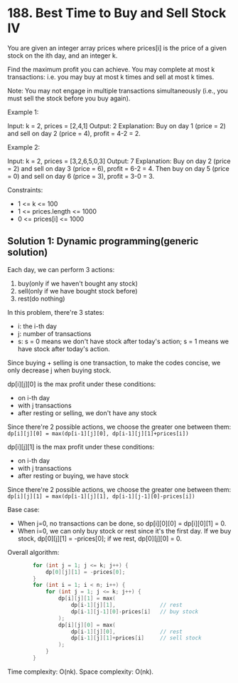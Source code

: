 # 188. Best Time to Buy and Sell Stock IV
You are given an integer array prices where prices[i] is the price of a given stock on the ith day, and an integer k.

Find the maximum profit you can achieve. You may complete at most k transactions: i.e. you may buy at most k times and sell at most k times.

Note: You may not engage in multiple transactions simultaneously (i.e., you must sell the stock before you buy again).

Example 1:

Input: k = 2, prices = [2,4,1]
Output: 2
Explanation: Buy on day 1 (price = 2) and sell on day 2 (price = 4), profit = 4-2 = 2.

Example 2:

Input: k = 2, prices = [3,2,6,5,0,3]
Output: 7
Explanation: Buy on day 2 (price = 2) and sell on day 3 (price = 6), profit = 6-2 = 4. Then buy on day 5 (price = 0) and sell on day 6 (price = 3), profit = 3-0 = 3.

Constraints:

* 1 <= k <= 100
* 1 <= prices.length <= 1000
* 0 <= prices[i] <= 1000

## Solution 1: Dynamic programming(generic solution)
Each day, we can perform 3 actions:

1. buy(only if we haven't bought any stock)
2. sell(only if we have bought stock before)
3. rest(do nothing)

In this problem, there're 3 states:

* i: the i-th day
* j: number of transactions
* s: s = 0 means we don't have stock after today's action; s = 1 means we have stock after today's action.

Since buying + selling is one transaction, to make the codes concise, we only decrease j when buying stock.

dp[i][j][0] is the max profit under these conditions:

* on i-th day
* with j transactions
* after resting or selling, we don't have any stock

Since there're 2 possible actions, we choose the greater one between them: `dp[i][j][0] = max(dp[i-1][j][0], dp[i-1][j][1]+prices[i])`

dp[i][j][1] is the max profit under these conditions:

* on i-th day
* with j transactions
* after resting or buying, we have stock

Since there're 2 possible actions, we choose the greater one between them: `dp[i][j][1] = max(dp[i-1][j][1], dp[i-1][j-1][0]-prices[i])`

Base case:

* When j=0, no transactions can be done, so dp[i][0][0] = dp[i][0][1] = 0.
* When i=0, we can only buy stock or rest since it's the first day. If we buy stock, dp[0][j][1] = -prices[0]; if we rest, dp[0][j][0] = 0.

Overall algorithm:

```c++
        for (int j = 1; j <= k; j++) {
            dp[0][j][1] = -prices[0];
        }
        for (int i = 1; i < n; i++) {
            for (int j = 1; j <= k; j++) {
                dp[i][j][1] = max(
                    dp[i-1][j][1],              // rest
                    dp[i-1][j-1][0]-prices[i]   // buy stock
                );
                dp[i][j][0] = max(
                    dp[i-1][j][0],              // rest
                    dp[i-1][j][1]+prices[i]     // sell stock
                );
            }
        }
```

Time complexity: O(nk). Space complexity: O(nk).

